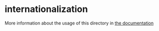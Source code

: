 # internationalization

More information about the usage of this directory in [the documentation](https://www.nuxtjs.cn/examples/i18n)
